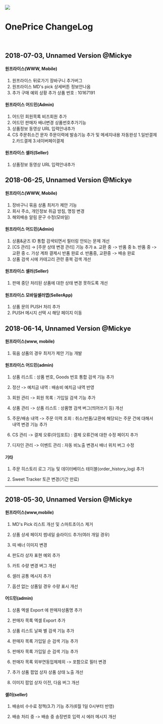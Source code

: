 
![](http://image.oneprice.co.kr/company/logo/main_logo.png)
<br>
# OnePrice ChangeLog
<br>

2018-07-03, Unnamed Version @Mickye
---
#### 원프라이스(WWW, Mobile)
1. 원프라이스 뒤로가기 장바구니 추가버그
2. 원프라이스 MD's pick 상세버튼 정보안나옴
3. 추가 구매 예외 상황 추가 상품 번호 : 10167191

#### 원프라이스 어드민(Admin)
1. 어드민 회원목록 비즈회원 추가
2. 어드민 판매자 배너변경 상품번호추가기능
3. 상품정보 동영상 URL 입력안내추가
4. CS 주문취소건 문자 주문이력에 발송기능 추가 및 메세지내용 자동완성
  1.일반결제 2.카드결제 3.네이버페이결제
 
#### 원프라이스 셀러(Seller)
1. 상품정보 동영상 URL 입력안내추가

2018-06-25, Unnamed Version @Mickye
---

#### 원프라이스(WWW, Mobile)
1. 장바구니 묶음 상품 최저가 제안 기능 
2. 회사 주소, 개인정보 취급 방침, 명칭 변경
3. 해외배송 알림 문구 수정(모바일)

#### 원프라이스 어드민(Admin)
1. 상품&굳즈 ID 통합 검색되면서 필터링 안되는 문제 개선
2. [CS 관리] -> [주문 상태 변경 관리] 기능 추가
		a. 교환 중 -> 반품 중
		b. 반품 중 -> 교환 중
		c. 가상 계좌 결제시 반품 완료
		d. 반품중, 교환중 -> 배송 완료 
3. 상품 검색 시에 카테고리 관련 중복 검색 개선
	
#### 원프라이스 셀러(Seller)
1. 판매 중단 처리된 상품에 대한 상태 변경 못하도록 개선

#### 원프라이스 모바일셀러앱(SellerApp)
1. 상품 문의 PUSH 처리 추가
2. PUSH 메시지 선택 시 해당 페이지 이동



2018-06-14, Unnamed Version @Mickye
---

#### 원프라이스(www, mobile)

1. 묶음 상품의 경우 최저가 제안 기능 개발

#### 원프라이스 어드민(admin)

1. 상품 리스트 : 상품 번호, Goods 번호 통합 검색 기능 추가

2. 정산 -> 예치금 내역 : 배송비 예치금 내역 반영

3. 회원 관리 -> 회원 목록 : 가입일 검색 기능 추가

4. 상품 관리 -> 상품 리스트 : 상품명 검색 버그(띄어쓰기 등) 개선

5. 주문/배송 내역 -> 주문 이력 조회 : 취소/반품/교환에 해당되는 주문 건에 대해서 내역 변경 기능 추가

6. CS 관리 -> 결제 오류(아임포트) : 결제 오류건에 대한 수정 페이지 추가

7. 디자인 관리 -> 이벤트 관리 : 자동 비노출 변경시 배너 위치 버그 수정

#### 기타

1. 주문 히스토리 로그 기능 및 데이터베이스 테이블(order_history_log) 추가

2. Sweet Tracker 토큰 변경(기간 만료)

---


2018-05-30, Unnamed Version @Mickye
---

#### 원프라이스(www,mobile)

1. MD's Pick 리스트 개선 및 스마트초이스 제거

2. 상품 상세 페이지 썸네일 슬라이드 추가(여러 개일 경우)

3. 띠 배너 이미지 변경

4. 판도라 상자 표현 예외 추가

5. 카트 수량 변경 버그 개선

6. 셀러 공통 메시지 추가

7. 옵션 없는 상품일 경우 수량 표시 개선

#### 어드민(admin)

1. 상품 엑셀 Export 에 판매자상품명 추가

2. 판매자 목록 엑셀 Export 추가

3. 상품 리스트 날짜 별 검색 기능 추가

4. 판매자 목록 가입일 순 검색 기능 추가

5. 판매자 목록 가입일 순 검색 기능 추가

6. 판매자 목록 외부연동업체제외 -> 포함으로 필터 변경

7. 추가 상품 팝업 상자 상품 상태 노출 개선

8. 이미지 팝업 상자 이전, 다음 버그 개선

#### 셀러(seller)

1. 배송비 수수료 정책(3.7) 기능 추가(6월 1일 0시부터 반영) 

2. 배송 처리 중 -> 배송 중 송장번호 입력 시 에러 메시지 개선
